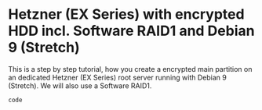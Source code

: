 # Hetzner (EX Series) with encrypted HDD incl. Software RAID1 and Debian 9 (Stretch)

This is a step by step tutorial, how you create a encrypted main partition on an dedicated Hetzner (EX Series) root server running with Debian 9 (Stretch). We will also use a Software RAID1.

`code`
